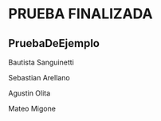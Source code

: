 # PRUEBA FINALIZADA


## PruebaDeEjemplo

Bautista Sanguinetti

Sebastian Arellano

Agustin Olita

Mateo Migone

